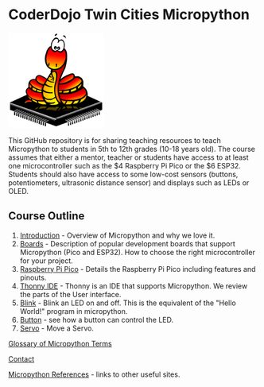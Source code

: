 # CoderDojo Twin Cities Micropython

![Micropython logo](img/micropython-logo-192x192.png)

This GitHub repository is for sharing teaching resources to teach Micropython to students in 5th to 12th grades (10-18 years old).  The course assumes that either a mentor, teacher or students have access to at least one microcontroller such as the $4 Raspberry Pi Pico or the $6 ESP32.  Students should also have access to some low-cost sensors (buttons, potentiometers, ultrasonic distance sensor) and displays such as LEDs or OLED.

## Course Outline

1. [Introduction](getting-started/01-intro.md) - Overview of Micropython and why we love it.
4. [Boards](getting-started/02-boards.md) - Description of popular development boards that support Micropython (Pico and ESP32).  How to choose the right microcontroller for your project.
3. [Raspberry Pi Pico](getting-started/02-pi-pico.md) - Details the Raspberry Pi Pico including features and pinouts.
4. [Thonny IDE](getting-started/02c-thonny.md) - Thonny is an IDE that supports Micropython.  We review the parts of the User interface.
5. [Blink](intro/03-blink.md) - Blink an LED on and off.  This is the equivalent of the "Hello World!" program in micropython.
7. [Button](intro/03-button.md) - see how a button can control the LED.
6. [Servo](intro/04-servo.md) - Move a Servo.

[Glossary of Micropython Terms](glossary.md)

[Contact](contact.md)

[Micropython References](29-references.md) - links to other useful sites.



